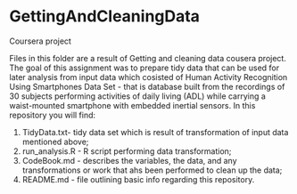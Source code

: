 # GettingAndCleaningData
Coursera project

Files in this folder are a result of Getting and cleaning data cousera project. The goal of this assignment was to prepare tidy data that can be used for later analysis from input data which cosisted of Human Activity Recognition Using Smartphones Data Set - that is database built from the recordings of 30 subjects performing activities of daily living (ADL) while carrying a waist-mounted smartphone with embedded inertial sensors. In this repository you will find:

1. TidyData.txt- tidy data set which is result of transformation of input data mentioned above;
2. run_analysis.R - R script performing data transformation;
2. CodeBook.md - describes the variables, the data, and any transformations or work that ahs been performed to clean up the data;
3. README.md - file outlining basic info regarding this repository.
